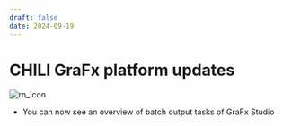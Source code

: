 ```yaml
---
draft: false
date: 2024-09-19
---
```


# CHILI GraFx platform updates

![rn_icon](/assets/icon-CHILI-GraFx.svg)

- You can now see an overview of batch output tasks of GraFx Studio
